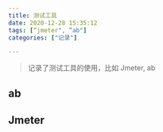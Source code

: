 ```yaml
---
title: 测试工具
date: 2020-12-28 15:35:12
tags: [“jmeter", “ab"]
categories: ["记录"]

---
```


> 记录了测试工具的使用，比如 Jmeter, ab



## ab



## Jmeter